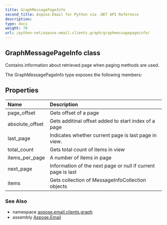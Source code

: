 ```yaml
---
title: GraphMessagePageInfo
second_title: Aspose.Email for Python via .NET API Reference
description: 
type: docs
weight: 70
url: /python-net/aspose.email.clients.graph/graphmessagepageinfo/
---
```


## GraphMessagePageInfo class

Contains information about retrieved page when paging methods are used.

The GraphMessagePageInfo type exposes the following members:
## Properties
| Name | Description |
| :- | :- |
|page_offset|Gets offset of a page|
|absolute_offset|Gets additinal offset added to start index of a page|
|last_page|Indicates whether current page is last page in view.|
|total_count|Gets total count of items in view|
|items_per_page|A number of items in page|
|next_page|Information of the next page or null if current page is last|
|items|Gets collection of MessageInfoCollection objects|

### See Also

* namespace [aspose.email.clients.graph](/python-net/aspose.email.clients.graph/)
* assembly [Aspose.Email](/python-net/)

